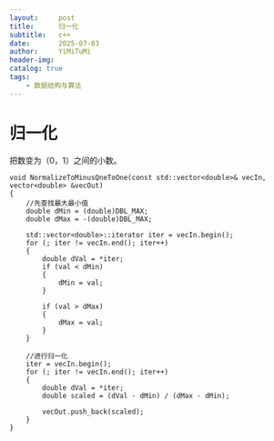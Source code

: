 ```yaml
---
layout:     post
title:      归一化
subtitle:   c++
date:       2025-07-03
author:     YiMiTuMi
header-img: 
catalog: true
tags:
    - 数据结构与算法
---
```


# 归一化

把数变为（0，1）之间的小数。

	void NormalizeToMinusQneToOne(const std::vector<double>& vecIn, vector<double> &vecOut)
	{
		//先查找最大最小值
		double dMin = (double)DBL_MAX;
		double dMax = -(double)DBL_MAX;
	
		std::vector<double>::iterator iter = vecIn.begin();
		for (; iter != vecIn.end(); iter++)
		{	
			double dVal = *iter;
			if (val < dMin)
			{
				dMin = val;
			}
	
			if (val > dMax)
			{
				dMax = val;
			}
		}
		
		//进行归一化
		iter = vecIn.begin();
		for (; iter != vecIn.end(); iter++)
		{	
			double dVal = *iter;
			double scaled = (dVal - dMin) / (dMax - dMin);
	
			vecOut.push_back(scaled);
		}	
	}
